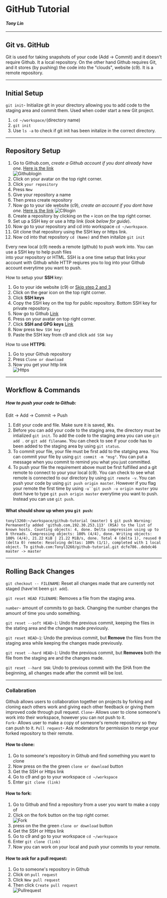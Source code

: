 # GitHub Tutorial
#### _Tony Lin_
---
## Git vs. GitHub
Git is used for taking snapshots of your code (Add -> Commit) and it doesn't require Github. It a local
repository. On the other hand Github requires Git, and it stores (by pushing) the code into the "clouds",
website (c9). It is a remote repository.

---
## Initial Setup
`git init`- Initialize git in your directory allowing you to add code to the staging area and commit
them. Used when coder start a new Git project.
1. `cd ~/workspace/`(directory name)
2. `git init`
3. Use `ls -a` to check if git init has been initalize in the correct directory.

---
## Repository Setup
1. Go to Github.com, *create a Github account if you dont already have one.*
[Here is the link](https://github.com/)  
![Githublogin](Snapgitlog.png)
2. Click on your avatar on the top right corner.
3. Click `your repository`
4. Press `New`
5. Give your repository a name
6. Then press create repository
7. Now go to your ide website (c9), *create an account if you dont have one.* 
[Here is the link](https://c9.io/signup)
![C9login](snapc9log.png)
8. Create a repository by clicking on the `+` icon on the top right corner.
9. Set up a SSH key or use a http link (*look below for guide*).
10. Now go to your repository and cd into workspace `cd ~/workspace`.
11. Git clone that repository using the SSH key or https link.
12. Now cd into that repository `cd (Name)` and then initalize `git init`  

Every new local (c9) needs a remote (github) to push work into. You can use a SSH key to help push files  
into your repository or HTML. SSH is a one time setup that links your account with Github while HTTP
reqiures you to log into your Github account everytime you want to push.

How to setup your **SSH** key:
1. Go to your ide website (c9) or [Skip step 2 and 3](https://c9.io/account/ssh)
2. Click on the gear icon on the top right corner.
2. Click **SSH keys**
3. Copy the SSH key on the top for public repository. Bottom SSH key for private repository.
4. Now go to Github [Link](https://github.com/)
5. Press on your avatar on top right corner.
6. Click **SSH and GPG keys** [Link](https://github.com/settings/keys)
7. Now press `New SSH key`
8. Paste the SSH key from c9 and click `add SSH key`


How to use **HTTPS**:
1. Go to your Github repository
2. Press `Clone or download`
3. Now you get your http link  
![Https](SnapGit2.png)

---
## Workflow & Commands
##### How to push your code to Github:
Edit -> Add -> Commit -> Push 
1. Edit your code and file. Make sure it is saved, ⌘s.
2. Before you can add your code to the staging area, the directory must be intialized `git init`. To
add the code to the staging area you can use `git add .` or `git add filename`. You can check to see
if your code has to been added to the staging area by using `git status`.
3. To commit your file, your file must be first add to the statging area. You can commit your file
by using `git commit -m "msg"`. You can put a message when you commit to remind you what you just
committed.
4. To push your file the requirement above must be first fulfilled and a git remote to connect to your
your local (c9). You can check to see what remote is connected to our directory by using `git remote -v`.
You can push your code by using `git push origin master`. However if you flag your remote the first time
by using `-u``git push -u origin master` you dont have to type `git push origin master` everytime you 
want to push. Instead you can use `git push`.  

#### What should show up when you `git push`:
`
tonyl3260:~/workspace/github-tutorial (master) $ git push
Warning: Permanently added 'github.com,192.30.253.113' (RSA) to the list of known hosts.
Counting objects: 4, done.
Delta compression using up to 8 threads.
Compressing objects: 100% (4/4), done.
Writing objects: 100% (4/4), 21.22 KiB | 21.22 MiB/s, done.
Total 4 (delta 1), reused 0 (delta 0)
remote: Resolving deltas: 100% (1/1), completed with 1 local object.
To github.com:Tonyl3260/github-tutorial.git
   dcfe786..debdc46  master -> master
`

---
## Rolling Back Changes
`git checkout -- FILENAME`: Reset all changes made that are currently not staged (have'nt been `git add`).

`git reset HEAD FILENAME`: Removes a file from the staging area.

`number`- amount of commits to go back. Changing the number changes the amount of time you undo something.

`git reset --soft HEAD~1`: Undo the previous commit, keeping the files in the stating area and the changes
made previously.

`git reset HEAD~1`: Undo the previous commit, but **Remove** the files from the staging area while keeping 
the changes made previously.

`git reset --hard HEAD~1`: Undo the previous commit, but **Removes** both the file from the staging are and 
the changes made.

`git reset --hard SHA`: Undo to previous commit with the SHA from the beginning, all changes made after the
commit will be lost.

---
### Collabration
Github allows users to collaboration together on projects by forking and cloning each others work and giving
each other feedback or giving them improved code through pull request.
`Clone`- Allows user to clone someone's work into their workspace, however you can not push to it.  
`Fork`- Allows user to make a copy of someone's remote repository so they can push to it.
`Pull request`- Ask moderators for permission to merge your forked repository to their remote.
#### How to clone:
1. Go to someone's repository in Github and find something you want to clone
2. Now press on the the green `clone or download` button  
3. Get the SSH or Https link
4. Go to c9 and go to your workspace `cd ~/workspace`
5. Enter `git clone (link)`

#### How to fork:
1. Go to Github and find a repository from a user you want to make a copy of
2. Click on the fork button on the top right corner.  
![Fork](Gitfork.png)
3. press on the the green `clone or download` button  
4. Get the SSH or Https link
5. Go to c9 and go to your workspace `cd ~/workspace`
6. Enter `git clone (link)`
7. Now you can work on your local and push your commits to your remote.

#### How to ask for a pull request:
1. Go to someone's repository in Github
2. Click on `pull request`
3. Click `New pull request`
4. Then click `Create pull request`  
![Pullrequest](pullrequest.png)